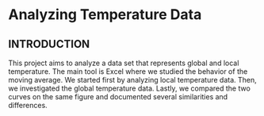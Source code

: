 # Analyzing Temperature Data

## INTRODUCTION
This project aims to analyze a data set that represents global and local temperature. The main tool is Excel where we studied 
the behavior of the moving average. We started first by analyzing local temperature data. Then, we investigated the global temperature data. Lastly, we compared the two curves on the same figure and documented several similarities and differences.
